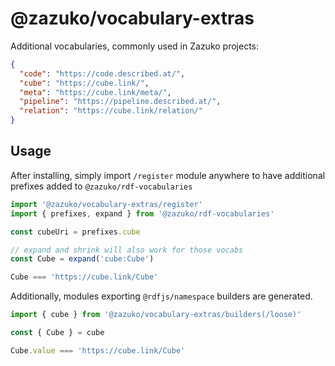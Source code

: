 # @zazuko/vocabulary-extras

Additional vocabularies, commonly used in Zazuko projects:

```json
{
  "code": "https://code.described.at/",
  "cube": "https://cube.link/",
  "meta": "https://cube.link/meta/",
  "pipeline": "https://pipeline.described.at/",
  "relation": "https://cube.link/relation/"
}
```

## Usage

After installing, simply import `/register` module anywhere to have additional prefixes added to `@zazuko/rdf-vocabularies`

```javascript
import '@zazuko/vocabulary-extras/register'
import { prefixes, expand } from '@zazuko/rdf-vocabularies'

const cubeUri = prefixes.cube

// expand and shrink will also work for those vocabs
const Cube = expand('cube:Cube')

Cube === 'https://cube.link/Cube'
```

Additionally, modules exporting `@rdfjs/namespace` builders are generated.

```javascript
import { cube } from '@zazuko/vocabulary-extras/builders(/loose)'

const { Cube } = cube

Cube.value === 'https://cube.link/Cube'
```
